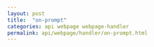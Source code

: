 ```yaml
---
layout: post
title:  "on-prompt"
categories: api webpage webpage-handler
permalink: api/webpage/handler/on-prompt.html
---
```

